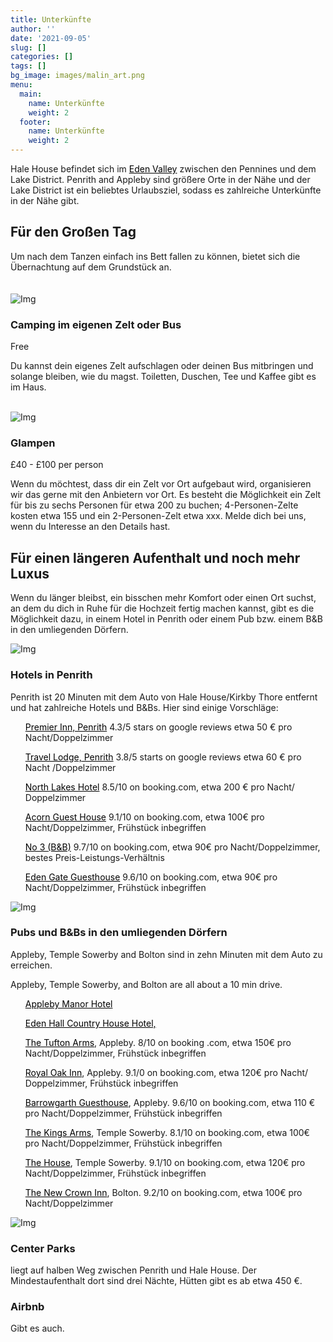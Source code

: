 ```yaml
---
title: Unterkünfte
author: ''
date: '2021-09-05'
slug: []
categories: []
tags: []
bg_image: images/malin_art.png
menu:
  main:
    name: Unterkünfte
    weight: 2
  footer:
    name: Unterkünfte
    weight: 2
---
```

<head>
<style>
a:link {
  color: black;
  background-color: transparent;
  text-decoration: underline;
}
a:visited {
  color: pink;
  background-color: transparent;
  text-decoration: none;
}
a:hover {
  color: red;
  background-color: transparent;
  text-decoration: underline;
}
a:active {
  color: yellow;
  background-color: transparent;
  text-decoration: underline;
}
</style>
</head>
<body>

<div class="container">
      <div class="block">
        <p>Hale House befindet sich im <a href="http://www.visiteden.co.uk/explore-eden/the-eden-valley">Eden Valley</a> zwischen den Pennines und dem Lake District. Penrith and Appleby sind größere Orte in der Nähe und der Lake District ist ein beliebtes Urlaubsziel, sodass es zahlreiche Unterkünfte in der Nähe gibt. 
        <h2 class="mt-40">Für den Großen Tag</h2>
        Um nach dem Tanzen einfach ins Bett fallen zu können, bietet sich die Übernachtung auf dem Grundstück an.
  </div>
</div>
<br>
<br>
<div class="container">
    <div class="row">
    <div class="col-md-5 col-sm-12">
      <div class="block">
        <img src="/images/tent.jpg" class="img-responsive" alt="Img">
      </div>
    </div>
    <div class="col-md-6 col-sm-12">
      <div class="block">
        <h3 class="mt-40">Camping im eigenen Zelt oder Bus </h3>
        <p>Free</p>
        <p>Du kannst dein eigenes Zelt aufschlagen oder deinen Bus mitbringen und solange bleiben, wie du magst. Toiletten, Duschen, Tee und Kaffee gibt es im Haus.</p>
      </div>
     </div>
  </div>
</div>
<br>
<div class="container">
<div class="row">
  <div class="col-md-5 col-sm-12">
    <div class="block">
      <img src="/images/glamping.jpg" class="img-responsive" alt="Img">
    </div>
  </div>
  <div class="col-md-7 col-sm-12">
    <div class="block">
      <h3 class="mt-40">Glampen</h3>
        <p>£40 - £100 per person </p>
        <p>Wenn du möchtest, dass dir ein Zelt vor Ort aufgebaut wird, organisieren wir das gerne mit den Anbietern vor Ort. Es besteht die Möglichkeit ein Zelt für bis zu sechs Personen für etwa 200 zu buchen; 4-Personen-Zelte kosten etwa 155  und ein 2-Personen-Zelt etwa xxx. Melde dich bei uns, wenn du Interesse an den Details hast. </p>
    </div>
  </div>
</div>
</div>

<div class="container">
  <h2 class="mt-40">Für einen längeren Aufenthalt und noch mehr Luxus</h2>
  <p> Wenn du länger bleibst, ein bisschen mehr Komfort oder einen Ort suchst, an dem du dich in Ruhe für die Hochzeit fertig machen kannst, gibt es die Möglichkeit dazu, in einem Hotel in Penrith oder einem Pub bzw. einem B&B in den umliegenden Dörfern. </p>
  <div class="row">
    <div class="col-md-5 col-sm-12">
      <div class="block">
        <img src="/images/lakes3.png" class="img-responsive" alt="Img">
      </div>
    </div>
    <div class="col-md-6 col-sm-12">
      <div class="block">
        <h3 class="mt-40">Hotels in Penrith</h3>
        Penrith ist 20 Minuten mit dem Auto von Hale House/Kirkby Thore entfernt und hat zahlreiche Hotels und B&Bs. Hier sind einige Vorschläge:
        <ul>
          <p><a href="https://www.premierinn.com/gb/en/hotels/england/cumbria/penrith/penrith.html?cid=GLBC_PENNEW">Premier Inn, Penrith</a> 4.3/5 stars on google reviews etwa 50 € pro Nacht/Doppelzimmer</p> 
          <p><a href="https://www.travelodge.co.uk/hotels/218/penrith-hotel?utm_source=google&utm_medium=GHA_Organic&utm_campaign=GHA_Penrith&WT.tsrc=GHA_Organic">Travel Lodge, Penrith</a> 3.8/5 starts on google reviews etwa 60 € pro Nacht /Doppelzimmer</p>
          <p><a href="https://www.northlakeshotel.co.uk/">North Lakes Hotel</a> 8.5/10 on booking.com, etwa 200 € pro Nacht/ Doppelzimmer</p>
          <p><a href="https://www.booking.com/hotel/gb/acorn-guest-house-penrith.de.html?aid=2167732&label=97df25c60f1311ec83aaadcbda48b2b7&sid=5c08d24f54b73d1dcf175ecccce2bc71&atlas_src=sr_iw_btn&checkin=2022-08-05&checkout=2022-08-07&dest_id=-2600329&dest_type=city&dist=0&group_adults=2&group_children=0&highlighted_blocks=100787003_88649880_4_1_0&no_rooms=1&sb_price_type=total&type=total&ucfs=1&req_children=0&req_adults=2&hp_refreshed_with_new_dates=1">Acorn Guest House</a> 9.1/10 on booking.com, etwa 100€ pro Nacht/Doppelzimmer, Frühstück inbegriffen</p>
         <p><a href="https://www.booking.com/hotel/gb/no-3-penrith.de.html?aid=2167732;label=97df25c60f1311ec83aaadcbda48b2b7;sid=2843ed21938d16f734f36a15c5d19f01;all_sr_blocks=329631702_192583720_2_1_0;checkin=2022-08-05;checkout=2022-08-07;dest_id=-2605225;dest_type=city;dist=0;group_adults=2;group_children=0;hapos=9;highlighted_blocks=329631702_192583720_2_1_0;hpos=9;no_rooms=1;room1=A%2CA;sb_price_type=total;sr_order=popularity;sr_pri_blocks=329631702_192583720_2_1_0__16000;srepoch=1632083007;srpvid=83d38f5f9089013e;type=total;ucfs=1&#hotelTmpl">No 3 (B&B)</a> 9.7/10 on booking.com, etwa 90€ pro Nacht/Doppelzimmer, bestes Preis-Leistungs-Verhältnis</p>
         <p><a href="https://www.booking.com/hotel/gb/edengate-guest-house.de.html?aid=2167732;label=97df25c60f1311ec83aaadcbda48b2b7;sid=2843ed21938d16f734f36a15c5d19f01;all_sr_blocks=65164303_326664917_0_1_0;checkin=2022-08-05;checkout=2022-08-07;dest_id=-2605225;dest_type=city;dist=0;group_adults=2;group_children=0;hapos=11;highlighted_blocks=65164303_326664917_0_1_0;hpos=11;no_rooms=1;room1=A%2CA;sb_price_type=total;sr_order=popularity;sr_pri_blocks=65164303_326664917_0_1_0__16400;srepoch=1632083007;srpvid=83d38f5f9089013e;type=total;ucfs=1&#hotelTmpl">Eden Gate Guesthouse</a> 9.6/10 on booking.com, etwa 90€ pro Nacht/Doppelzimmer, Frühstück inbegriffen</p>
        </ul>
      </div>
    </div>
  </div>
  <div class="row">
    <div class="col-md-5 col-sm-12">
      <div class="block">
        <img src="/images/lakes2.png" class="img-responsive" alt="Img">
      </div>
    </div>
    <div class="col-md-6 col-sm-12">
      <div class="block">
        <h3 class="mt-40">Pubs und B&Bs in den umliegenden Dörfern</h3>
        Appleby, Temple Sowerby and Bolton sind in zehn Minuten mit dem Auto zu erreichen.
        <p>Appleby, Temple Sowerby, and Bolton are all about a 10 min drive. </p>
        <ul>
          <p><a href="http://www.applebymanor.co.uk/">Appleby Manor Hotel</a></p>
          <p><a href="http://www.edenhallhotel.co.uk/">Eden Hall Country House Hotel, </a></p>
          <p><a href="http://www.tuftonarmshotel.co.uk/">The Tufton Arms</a>, Appleby. 8/10 on booking .com, etwa 150€ pro Nacht/Doppelzimmer, Frühstück inbegriffen</p>
          <p><a href="http://www.royaloakappleby.co.uk/">Royal Oak Inn</a>, Appleby. 9.1/0 on booking.com, etwa 120€ pro Nacht/ Doppelzimmer, Frühstück inbegriffen</p>
          <p><a href="https://www.barrowgarth.com/">Barrowgarth Guesthouse</a>, Appleby. 9.6/10 on booking.com,  etwa 110 € pro Nacht/Doppelzimmer, Frühstück inbegriffen</p>
          <p><a href="http://www.kingsarmstemplesowerby.co.uk">The Kings Arms</a>, Temple Sowerby. 8.1/10 on booking.com, etwa 100€ pro Nacht/Doppelzimmer, Frühstück inbegriffen</p>
          <p><a href="https://www.templesowerby.com/">The House</a>, Temple Sowerby. 9.1/10 on booking.com, etwa 120€ pro Nacht/Doppelzimmer, Frühstück inbegriffen</p>
          <p><a href="https://www.newcrowninn.co.uk/">The New Crown Inn</a>, Bolton. 9.2/10 on booking.com, etwa 100€ pro Nacht/Doppelzimmer</p>
        </ul>
        </div>
     </div>
  </div>
  <div class="row">
        <div class="col-md-5 col-sm-12">
          <div class="block">
            <img src="/images/lakes1.png" class="img-responsive" alt="Img">
          </div>
        </div>
        <div class="col-md-6 col-sm-12">
          <div class="block">
            <h3 class="mt-40">Center Parks</h3>
            <p>liegt auf halben Weg zwischen Penrith und Hale House. Der Mindestaufenthalt dort sind drei Nächte, Hütten gibt es ab etwa 450 €.  </p>
            <h3 class="mt-40">Airbnb</h3>
            <p>Gibt es auch.</p>
          </div>
        </div>
      </div>
</div>
</body>

